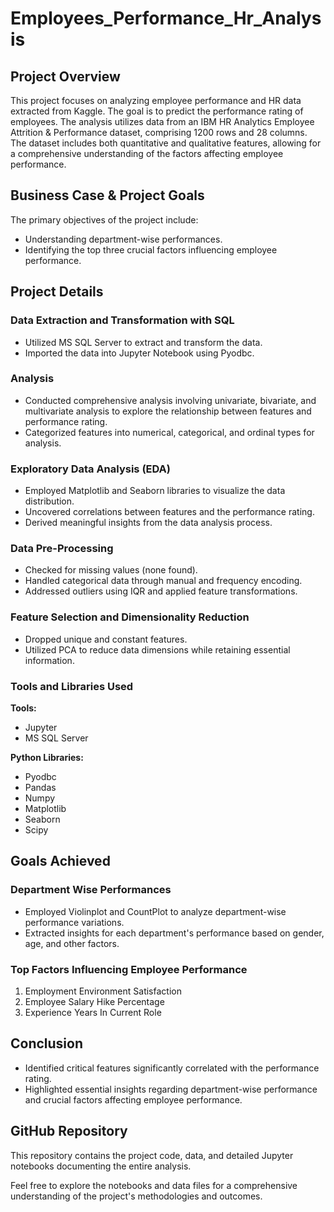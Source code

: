 # Employees_Performance_Hr_Analysis

## Project Overview
This project focuses on analyzing employee performance and HR data extracted from Kaggle. The goal is to predict the performance rating of employees. The analysis utilizes data from an IBM HR Analytics Employee Attrition & Performance dataset, comprising 1200 rows and 28 columns. The dataset includes both quantitative and qualitative features, allowing for a comprehensive understanding of the factors affecting employee performance.

## Business Case & Project Goals
The primary objectives of the project include:
- Understanding department-wise performances.
- Identifying the top three crucial factors influencing employee performance.

## Project Details
### Data Extraction and Transformation with SQL
- Utilized MS SQL Server to extract and transform the data.
- Imported the data into Jupyter Notebook using Pyodbc.

### Analysis
- Conducted comprehensive analysis involving univariate, bivariate, and multivariate analysis to explore the relationship between features and performance rating.
- Categorized features into numerical, categorical, and ordinal types for analysis.

### Exploratory Data Analysis (EDA)
- Employed Matplotlib and Seaborn libraries to visualize the data distribution.
- Uncovered correlations between features and the performance rating.
- Derived meaningful insights from the data analysis process.

### Data Pre-Processing
- Checked for missing values (none found).
- Handled categorical data through manual and frequency encoding.
- Addressed outliers using IQR and applied feature transformations.

### Feature Selection and Dimensionality Reduction
- Dropped unique and constant features.
- Utilized PCA to reduce data dimensions while retaining essential information.

### Tools and Libraries Used
**Tools:**
- Jupyter
- MS SQL Server

**Python Libraries:**
- Pyodbc
- Pandas
- Numpy
- Matplotlib
- Seaborn
- Scipy

## Goals Achieved
### Department Wise Performances
- Employed Violinplot and CountPlot to analyze department-wise performance variations.
- Extracted insights for each department's performance based on gender, age, and other factors.

### Top Factors Influencing Employee Performance
1. Employment Environment Satisfaction
2. Employee Salary Hike Percentage
3. Experience Years In Current Role

## Conclusion
- Identified critical features significantly correlated with the performance rating.
- Highlighted essential insights regarding department-wise performance and crucial factors affecting employee performance.

## GitHub Repository
This repository contains the project code, data, and detailed Jupyter notebooks documenting the entire analysis.

Feel free to explore the notebooks and data files for a comprehensive understanding of the project's methodologies and outcomes.


